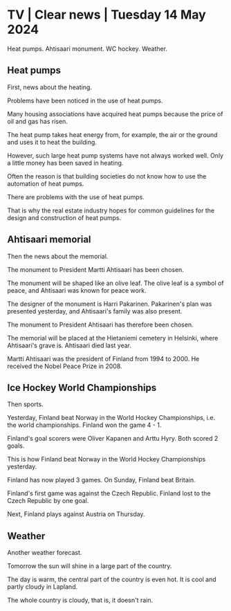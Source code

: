 # TV \| Clear news \| Tuesday 14 May 2024

Heat pumps. Ahtisaari monument. WC hockey. Weather.

## Heat pumps

First, news about the heating.

Problems have been noticed in the use of heat pumps.

Many housing associations have acquired heat pumps because the price of oil and gas has risen.

The heat pump takes heat energy from, for example, the air or the ground and uses it to heat the building.

However, such large heat pump systems have not always worked well. Only a little money has been saved in heating.

Often the reason is that building societies do not know how to use the automation of heat pumps.

There are problems with the use of heat pumps.

That is why the real estate industry hopes for common guidelines for the design and construction of heat pumps.

## Ahtisaari memorial

Then the news about the memorial.

The monument to President Martti Ahtisaari has been chosen.

The monument will be shaped like an olive leaf. The olive leaf is a symbol of peace, and Ahtisaari was known for peace work.

The designer of the monument is Harri Pakarinen. Pakarinen's plan was presented yesterday, and Ahtisaari's family was also present.

The monument to President Ahtisaari has therefore been chosen.

The memorial will be placed at the Hietaniemi cemetery in Helsinki, where Ahtisaari's grave is. Ahtisaari died last year.

Martti Ahtisaari was the president of Finland from 1994 to 2000. He received the Nobel Peace Prize in 2008.

## Ice Hockey World Championships

Then sports.

Yesterday, Finland beat Norway in the World Hockey Championships, i.e. the world championships. Finland won the game 4 - 1.

Finland's goal scorers were Oliver Kapanen and Arttu Hyry. Both scored 2 goals.

This is how Finland beat Norway in the World Hockey Championships yesterday.

Finland has now played 3 games. On Sunday, Finland beat Britain.

Finland's first game was against the Czech Republic. Finland lost to the Czech Republic by one goal.

Next, Finland plays against Austria on Thursday.

## Weather

Another weather forecast.

Tomorrow the sun will shine in a large part of the country.

The day is warm, the central part of the country is even hot. It is cool and partly cloudy in Lapland.

The whole country is cloudy, that is, it doesn't rain.
